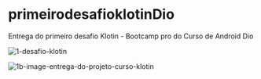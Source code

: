 # primeirodesafioklotinDio

Entrega do primeiro desafio Klotin - Bootcamp pro do Curso de Android Dio


![1-desafio-klotin](https://user-images.githubusercontent.com/91624443/201562715-63eda8cb-886b-448d-bf31-783454e68634.png)


![1b-image-entrega-do-projeto-curso-klotin](https://user-images.githubusercontent.com/91624443/201562729-86c4d3f6-ff36-4627-891d-272333bd0cf5.png)
